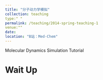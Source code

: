 ```yaml
---
title: "分子动力学模拟"
collection: teaching
type:" "
permalink: /teaching/2014-spring-teaching-1
venue:"" 
date: 
location: "B站：Med-Chem"
---
```

Molecular Dynamics Simulation Tutorial


Wait Up
======

